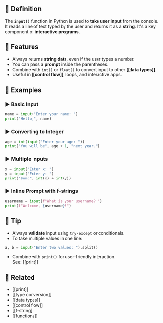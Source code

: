 ## 🧾 Definition
The **`input()`** function in Python is used to **take user input** from the console. It reads a line of text typed by the user and returns it as a **string**. It's a key component of **interactive programs**.

## 🧩 Features
- Always returns **string data**, even if the user types a number.
- You can pass a **prompt** inside the parentheses.
- Combine with `int()` or `float()` to convert input to other **[[data types]]**.
- Useful in **[[control flow]]**, loops, and interactive apps.

## 🧪 Examples

### ▶️ Basic Input
```python
name = input("Enter your name: ")
print("Hello,", name)
```

### ▶️ Converting to Integer
```python
age = int(input("Enter your age: "))
print("You will be", age + 1, "next year.")
```

### ▶️ Multiple Inputs
```python
x = input("Enter x: ")
y = input("Enter y: ")
print("Sum:", int(x) + int(y))
```

### ▶️ Inline Prompt with f-strings
```python
username = input(f"What is your username? ")
print(f"Welcome, {username}!")
```

## 🧠 Tip
- Always **validate** input using `try-except` or conditionals.
- To take multiple values in one line:
```python
a, b = input("Enter two values: ").split()
```

- Combine with `print()` for user-friendly interaction.  
  See: [[print]]

## 🔗 Related
- [[print]]
- [[type conversion]]
- [[data types]]
- [[control flow]]
- [[f-string]]
- [[functions]]